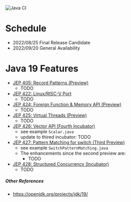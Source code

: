 ![Java CI](https://github.com/xtermi2/java19/workflows/Java%20CI/badge.svg)


# Schedule

- 2022/08/25 Final Release Candidate
- 2022/09/20 General Availability

# Java 19 Features

- [JEP 405: Record Patterns (Preview)](https://openjdk.org/jeps/405)
    - TODO
- [JEP 422: Linux/RISC-V Port](https://openjdk.org/jeps/422)
    - TODO
- [JEP 424:	Foreign Function & Memory API (Preview)](https://openjdk.java.net/jeps/424)
    - TODO
- [JEP 425:	Virtual Threads (Preview)](https://openjdk.java.net/jeps/425)
    - TODO
- [JEP 426:	Vector API (Fourth Incubator)](https://openjdk.java.net/jeps/426)
    - see example `Scalar.java`
    - update to thired incubator: TODO
- [JEP 427:	Pattern Matching for switch (Third Preview)](https://openjdk.java.net/jeps/427)
    - see example `SwitchPatternMatching.java`
    - The enhancements since the second preview are:
      - TODO
- [JEP 428:	Structured Concurrency (Incubator)](https://openjdk.java.net/jeps/428)
    - TODO

##### Other References

- https://openjdk.org/projects/jdk/19/
